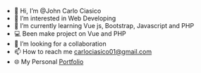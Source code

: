 - 👋 Hi, I’m @John Carlo Ciasico
- 👀 I’m interested in Web Developing
- 🌱 I’m currently learning Vue js, Bootstrap, Javascript and PHP
- 💻 Been make project on Vue and PHP
- 💞️ I’m looking for a collaboration
- 📫 How to reach me carlociasico01@gmail.com
- 🌐 My Personal [Portfolio](https://my-portfolio-jcciasico.vercel.app/) 

<!---
JCciasico/JCciasico is a ✨ special ✨ repository because its `README.md` (this file) appears on your GitHub profile.
You can click the Preview link to take a look at your changes.
--->
